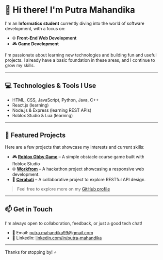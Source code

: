 # 👋 Hi there! I'm Putra Mahandika

I'm an **Informatics student** currently diving into the world of software development, with a focus on:

- 🌐 **Front-End Web Development**
- 🎮 **Game Development**

I'm passionate about learning new technologies and building fun and useful projects. I already have a basic foundation in these areas, and I continue to grow my skills.

---

## 💻 Technologies & Tools I Use

- HTML, CSS, JavaScript, Python, Java, C++
- React.js (learning)
- Node.js & Express (learning REST APIs)
- Roblox Studio & Lua (learning)

---

## 📂 Featured Projects

Here are a few projects that showcase my interests and current skills:

- 🎮 [**Roblox Obby Game**](https://www.roblox.com/games/17497799942/Chill-Fun-Obby) – A simple obstacle course game built with Roblox Studio
- 🌐 [**Workfrom**](https://github.com/zerrr232/Workfrom) – A hackathon project showcasing a responsive web development.
- 🔗 [**Cerahati**](https://github.com/zerrr232/SOA-Kel.9_Rumah-yatim) – A collaborative project to explore RESTful API design.

> Feel free to explore more on my [GitHub profile](https://github.com/zerrr232)

---

## 📫 Get in Touch

I'm always open to collaboration, feedback, or just a good tech chat!

- 📧 Email: putra.mahandika99@gmail.com
- 🔗 LinkedIn: [linkedin.com/in/putra-mahandika](https://linkedin.com/in/putra-mahandika)

---

Thanks for stopping by! ⭐
